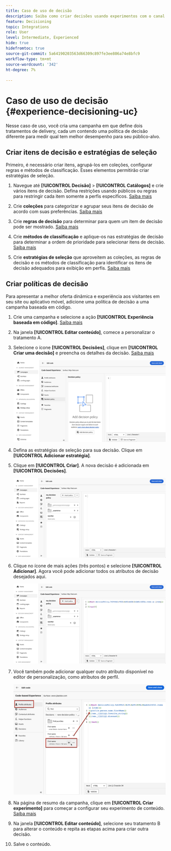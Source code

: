 ```yaml
---
title: Caso de uso de decisão
description: Saiba como criar decisões usando experimentos com o canal baseado em código
feature: Decisioning
topic: Integrations
role: User
level: Intermediate, Experienced
hide: true
hidefromtoc: true
source-git-commit: 5a64190203563d66309c897fe3ee806a74e8bfc9
workflow-type: tm+mt
source-wordcount: '342'
ht-degree: 7%

---
```


# Caso de uso de decisão {#experience-decisioning-uc}

Nesse caso de uso, você cria uma campanha em que define dois tratamentos de delivery, cada um contendo uma política de decisão diferente para medir qual tem melhor desempenho para seu público-alvo.

## Criar itens de decisão e estratégias de seleção

Primeiro, é necessário criar itens, agrupá-los em coleções, configurar regras e métodos de classificação. Esses elementos permitirão criar estratégias de seleção.

1. Navegue até **[!UICONTROL Decisão]** > **[!UICONTROL Catálogos]** e crie vários itens de decisão. Defina restrições usando públicos ou regras para restringir cada item somente a perfis específicos. [Saiba mais](items.md)

   <!--
   1. From the items list, click the **[!UICONTROL Edit schema]** button  and edit the custom attributes if needed. [Learn how to work with catalogs](catalogs.md)-->

1. Crie **coleções** para categorizar e agrupar seus itens de decisão de acordo com suas preferências. [Saiba mais](collections.md)

1. Crie **regras de decisão** para determinar para quem um item de decisão pode ser mostrado. [Saiba mais](rules.md)

1. Crie **métodos de classificação** e aplique-os nas estratégias de decisão para determinar a ordem de prioridade para selecionar itens de decisão. [Saiba mais](ranking.md)

1. Crie **estratégias de seleção** que aproveitem as coleções, as regras de decisão e os métodos de classificação para identificar os itens de decisão adequados para exibição em perfis. [Saiba mais](selection-strategies.md)

## Criar políticas de decisão

Para apresentar a melhor oferta dinâmica e experiência aos visitantes em seu site ou aplicativo móvel, adicione uma política de decisão a uma campanha baseada em código.

<!--Define two delivery treatments each containing a different decision policy.-->

1. Crie uma campanha e selecione a ação **[!UICONTROL Experiência baseada em código]**. [Saiba mais](../code-based/create-code-based.md)

1. Na janela **[!UICONTROL Editar conteúdo]**, comece a personalizar o tratamento A.

1. Selecione o ícone **[!UICONTROL Decisões]**, clique em **[!UICONTROL Criar uma decisão]** e preencha os detalhes da decisão. [Saiba mais](create-decision.md)

   ![](assets/decision-code-based-create.png)

1. Defina as estratégias de seleção para sua decisão. Clique em **[!UICONTROL Adicionar estratégia]**.

1. Clique em **[!UICONTROL Criar]**. A nova decisão é adicionada em **[!UICONTROL Decisões]**.

   ![](assets/decision-code-based-decision-added.png)

1. Clique no ícone de mais ações (três pontos) e selecione **[!UICONTROL Adicionar]**. Agora você pode adicionar todos os atributos de decisão desejados aqui.

   ![](assets/decision-code-based-add-decision.png)

1. Você também pode adicionar qualquer outro atributo disponível no editor de personalização, como atributos de perfil.

   ![](assets/decision-code-based-decision-profile-attribute.png)

1. Na página de resumo da campanha, clique em **[!UICONTROL Criar experimento]** para começar a configurar seu experimento de conteúdo. [Saiba mais](../content-management/content-experiment.md)

1. Na janela **[!UICONTROL Editar conteúdo]**, selecione seu tratamento B para alterar o conteúdo e repita as etapas acima para criar outra decisão.

1. Salve o conteúdo.


